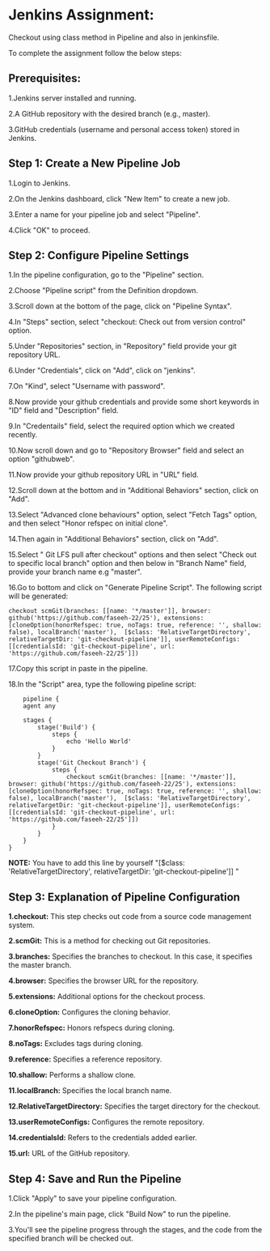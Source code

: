 
# Jenkins Assignment:
Checkout using class method in Pipeline and also in jenkinsfile.

To complete the assignment follow the below steps:



## Prerequisites:

1.Jenkins server installed and running.

2.A GitHub repository with the desired branch (e.g., master).

3.GitHub credentials (username and personal access token) stored in Jenkins.



## Step 1: Create a New Pipeline Job
  
1.Login to Jenkins.

2.On the Jenkins dashboard, click "New Item" to create a new job.

3.Enter a name for your pipeline job and select "Pipeline".

4.Click "OK" to proceed.



## Step 2: Configure Pipeline Settings

1.In the pipeline configuration, go to the "Pipeline" section.
    
2.Choose "Pipeline script" from the Definition dropdown.
    
3.Scroll down at the bottom of the page, click on "Pipeline Syntax".
    
4.In "Steps" section, select "checkout: Check out from version control" option.
    
5.Under "Repositories" section, in "Repository" field provide your git repository URL.
    
6.Under "Credentials", click on "Add", click on "jenkins".
    
7.On "Kind", select "Username with password".
    
8.Now provide your github credentials and provide some short keywords in "ID" field and "Description" field.
    
9.In "Credentails" field, select the required option which we created recently.
    
10.Now scroll down and go to "Repository Browser" field and select an option "githubweb".
    
11.Now provide your github repository URL in "URL" field.
    
12.Scroll down at the bottom and in "Additional Behaviors" section, click on "Add".
    
13.Select "Advanced clone behaviours" option, select "Fetch Tags" option, and then select "Honor refspec on initial clone".
    
14.Then again in "Additional Behaviors" section, click on "Add".
    
15.Select " Git LFS pull after checkout" options and then select "Check out to specific local branch" option and then below in "Branch Name" field, provide your branch name e.g "master".
    
16.Go to bottom and click on "Generate Pipeline Script". The following script will be generated:
    
	checkout scmGit(branches: [[name: '*/master']], browser: github('https://github.com/faseeh-22/25'), extensions: [cloneOption(honorRefspec: true, noTags: true, reference: '', shallow: false), localBranch('master'),  [$class: 'RelativeTargetDirectory', relativeTargetDir: 'git-checkout-pipeline']], userRemoteConfigs: [[credentialsId: 'git-checkout-pipeline', url: 'https://github.com/faseeh-22/25']])
    
17.Copy this script in paste in the pipeline.  
    
18.In the "Script" area, type the following pipeline script:


```
	pipeline {
    agent any

    stages {
        stage('Build') {
            steps {
                echo 'Hello World'
            }
        }
        stage('Git Checkout Branch') {
            steps {
                checkout scmGit(branches: [[name: '*/master']], browser: github('https://github.com/faseeh-22/25'), extensions: [cloneOption(honorRefspec: true, noTags: true, reference: '', shallow: false), localBranch('master'),  [$class: 'RelativeTargetDirectory', relativeTargetDir: 'git-checkout-pipeline']], userRemoteConfigs: [[credentialsId: 'git-checkout-pipeline', url: 'https://github.com/faseeh-22/25']])
            }
        }
    }
}
```


**NOTE:** You have to add this line by yourself "[$class: 'RelativeTargetDirectory', relativeTargetDir: 'git-checkout-pipeline']] "



## Step 3: Explanation of Pipeline Configuration

	
**1.checkout:** This step checks out code from a source code management system.
	
**2.scmGit:** This is a method for checking out Git repositories.
	
**3.branches:** Specifies the branches to checkout. In this case, it specifies the master branch.
	
**4.browser:** Specifies the browser URL for the repository.
	
**5.extensions:** Additional options for the checkout process.
	
**6.cloneOption:** Configures the cloning behavior.
	
**7.honorRefspec:** Honors refspecs during cloning.
	
**8.noTags:** Excludes tags during cloning.
	
**9.reference:** Specifies a reference repository.
	
**10.shallow:** Performs a shallow clone.
	
**11.localBranch:** Specifies the local branch name.
	
**12.RelativeTargetDirectory:** Specifies the target directory for the checkout.

**13.userRemoteConfigs:** Configures the remote repository.

**14.credentialsId:** Refers to the credentials added earlier.
	
**15.url:** URL of the GitHub repository.



## Step 4: Save and Run the Pipeline

1.Click "Apply" to save your pipeline configuration.

2.In the pipeline's main page, click "Build Now" to run the pipeline.

3.You'll see the pipeline progress through the stages, and the code from the specified branch will be checked out.
    
    


